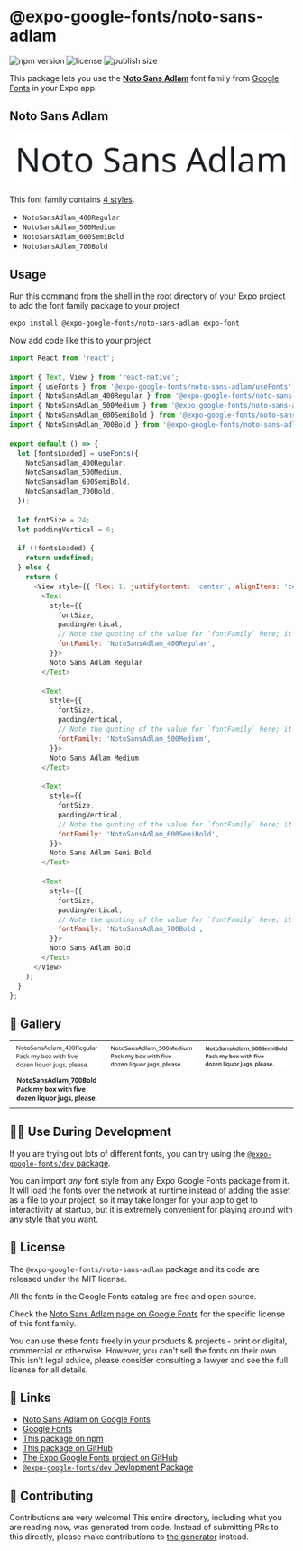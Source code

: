 # @expo-google-fonts/noto-sans-adlam

![npm version](https://flat.badgen.net/npm/v/@expo-google-fonts/noto-sans-adlam)
![license](https://flat.badgen.net/github/license/expo/google-fonts)
![publish size](https://flat.badgen.net/packagephobia/install/@expo-google-fonts/noto-sans-adlam)

This package lets you use the [**Noto Sans Adlam**](https://fonts.google.com/specimen/Noto+Sans+Adlam) font family from [Google Fonts](https://fonts.google.com/) in your Expo app.

## Noto Sans Adlam

![Noto Sans Adlam](./font-family.png)

This font family contains [4 styles](#-gallery).

- `NotoSansAdlam_400Regular`
- `NotoSansAdlam_500Medium`
- `NotoSansAdlam_600SemiBold`
- `NotoSansAdlam_700Bold`

## Usage

Run this command from the shell in the root directory of your Expo project to add the font family package to your project
```sh
expo install @expo-google-fonts/noto-sans-adlam expo-font
```

Now add code like this to your project
```js
import React from 'react';

import { Text, View } from 'react-native';
import { useFonts } from '@expo-google-fonts/noto-sans-adlam/useFonts';
import { NotoSansAdlam_400Regular } from '@expo-google-fonts/noto-sans-adlam/400Regular';
import { NotoSansAdlam_500Medium } from '@expo-google-fonts/noto-sans-adlam/500Medium';
import { NotoSansAdlam_600SemiBold } from '@expo-google-fonts/noto-sans-adlam/600SemiBold';
import { NotoSansAdlam_700Bold } from '@expo-google-fonts/noto-sans-adlam/700Bold';

export default () => {
  let [fontsLoaded] = useFonts({
    NotoSansAdlam_400Regular,
    NotoSansAdlam_500Medium,
    NotoSansAdlam_600SemiBold,
    NotoSansAdlam_700Bold,
  });

  let fontSize = 24;
  let paddingVertical = 6;

  if (!fontsLoaded) {
    return undefined;
  } else {
    return (
      <View style={{ flex: 1, justifyContent: 'center', alignItems: 'center' }}>
        <Text
          style={{
            fontSize,
            paddingVertical,
            // Note the quoting of the value for `fontFamily` here; it expects a string!
            fontFamily: 'NotoSansAdlam_400Regular',
          }}>
          Noto Sans Adlam Regular
        </Text>

        <Text
          style={{
            fontSize,
            paddingVertical,
            // Note the quoting of the value for `fontFamily` here; it expects a string!
            fontFamily: 'NotoSansAdlam_500Medium',
          }}>
          Noto Sans Adlam Medium
        </Text>

        <Text
          style={{
            fontSize,
            paddingVertical,
            // Note the quoting of the value for `fontFamily` here; it expects a string!
            fontFamily: 'NotoSansAdlam_600SemiBold',
          }}>
          Noto Sans Adlam Semi Bold
        </Text>

        <Text
          style={{
            fontSize,
            paddingVertical,
            // Note the quoting of the value for `fontFamily` here; it expects a string!
            fontFamily: 'NotoSansAdlam_700Bold',
          }}>
          Noto Sans Adlam Bold
        </Text>
      </View>
    );
  }
};

```

## 🔡 Gallery


||||
|-|-|-|
|![NotoSansAdlam_400Regular](.//400Regular/NotoSansAdlam_400Regular.ttf.png)|![NotoSansAdlam_500Medium](.//500Medium/NotoSansAdlam_500Medium.ttf.png)|![NotoSansAdlam_600SemiBold](.//600SemiBold/NotoSansAdlam_600SemiBold.ttf.png)||
|![NotoSansAdlam_700Bold](.//700Bold/NotoSansAdlam_700Bold.ttf.png)||||


## 👩‍💻 Use During Development

If you are trying out lots of different fonts, you can try using the [`@expo-google-fonts/dev` package](https://github.com/expo/google-fonts/tree/master/font-packages/dev#readme).

You can import *any* font style from any Expo Google Fonts package from it. It will load the fonts
over the network at runtime instead of adding the asset as a file to your project, so it may take longer
for your app to get to interactivity at startup, but it is extremely convenient
for playing around with any style that you want.

## 📖 License

The `@expo-google-fonts/noto-sans-adlam` package and its code are released under the MIT license.

All the fonts in the Google Fonts catalog are free and open source.

Check the [Noto Sans Adlam page on Google Fonts](https://fonts.google.com/specimen/Noto+Sans+Adlam) for the specific license of this font family.

You can use these fonts freely in your products & projects - print or digital, commercial or otherwise. However, you can't sell the fonts on their own. This isn't legal advice, please consider consulting a lawyer and see the full license for all details.

## 🔗 Links

- [Noto Sans Adlam on Google Fonts](https://fonts.google.com/specimen/Noto+Sans+Adlam)
- [Google Fonts](https://fonts.google.com/)
- [This package on npm](https://www.npmjs.com/package/@expo-google-fonts/noto-sans-adlam)
- [This package on GitHub](https://github.com/expo/google-fonts/tree/master/font-packages/noto-sans-adlam)
- [The Expo Google Fonts project on GitHub](https://github.com/expo/google-fonts)
- [`@expo-google-fonts/dev` Devlopment Package](https://github.com/expo/google-fonts/tree/master/font-packages/dev)

## 🤝 Contributing

Contributions are very welcome! This entire directory, including what you are reading now, was generated from code. Instead of submitting PRs to this directly, please make contributions to [the generator](https://github.com/expo/google-fonts/tree/master/packages/generator) instead.
